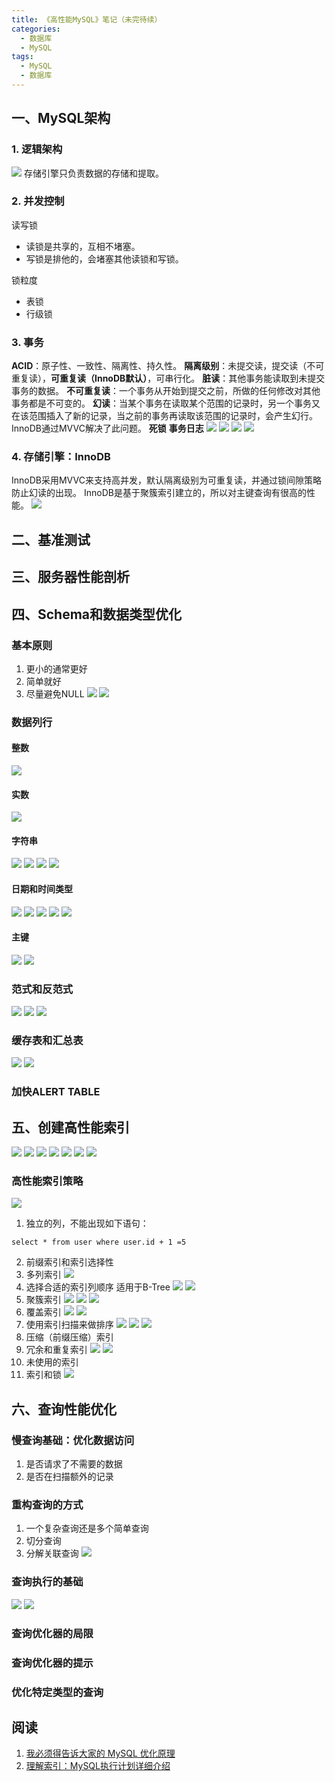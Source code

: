 ```yaml
---
title: 《高性能MySQL》笔记（未完待续）
categories:
  - 数据库
  - MySQL
tags: 
  - MySQL 
  - 数据库
---
```


## 一、MySQL架构
### 1. 逻辑架构
![](/images/高性能MySQL/1528164050299.png)
存储引擎只负责数据的存储和提取。
### 2. 并发控制

读写锁
- 读锁是共享的，互相不堵塞。
- 写锁是排他的，会堵塞其他读锁和写锁。

锁粒度
- 表锁
- 行级锁

### 3. 事务
**ACID**：原子性、一致性、隔离性、持久性。
**隔离级别**：未提交读，提交读（不可重复读），**可重复读（InnoDB默认）**，可串行化。
**脏读**：其他事务能读取到未提交事务的数据。
**不可重复读**：一个事务从开始到提交之前，所做的任何修改对其他事务都是不可变的。
**幻读**：当某个事务在读取某个范围的记录时，另一个事务又在该范围插入了新的记录，当之前的事务再读取该范围的记录时，会产生幻行。InnoDB通过MVVC解决了此问题。
**死锁**
**事务日志**
![](/images/高性能MySQL/1528165184212.png)
![](/images/高性能MySQL/1528164708185.png)
![](/images/高性能MySQL/1528165257001.png)
![](/images/高性能MySQL/1528165284743.png)

### 4. 存储引擎：InnoDB
InnoDB采用MVVC来支持高并发，默认隔离级别为可重复读，并通过锁间隙策略防止幻读的出现。
InnoDB是基于聚簇索引建立的，所以对主键查询有很高的性能。
![](/images/高性能MySQL/1528165568341.png)

## 二、基准测试

## 三、服务器性能剖析

## 四、Schema和数据类型优化
### 基本原则
1. 更小的通常更好
2. 简单就好
3. 尽量避免NULL
![](/images/高性能MySQL/1528166010362.png)
![](/images/高性能MySQL/1528166020915.png)
### 数据列行
#### 整数
![](/images/高性能MySQL/1528166180732.png)
#### 实数
![](/images/高性能MySQL/1528166285644.png)
#### 字符串
![](/images/高性能MySQL/1528166497095.png)
![](/images/高性能MySQL/1528166503129.png)
![](/images/高性能MySQL/1528166577789.png)
![](/images/高性能MySQL/1528166760090.png)
#### 日期和时间类型
![](/images/高性能MySQL/1528166874106.png)
![](/images/高性能MySQL/1528166883899.png)
![](/images/高性能MySQL/1528166935101.png)
![](/images/高性能MySQL/1528166966341.png)
![](/images/高性能MySQL/1528167072144.png)
#### 主键
![](/images/高性能MySQL/1528167259811.png)
![](/images/高性能MySQL/1528167289290.png)
### 范式和反范式
![](/images/高性能MySQL/1528167581622.png)
![](/images/高性能MySQL/1528167611199.png)
![](/images/高性能MySQL/1528167512105.png)
### 缓存表和汇总表
![](/images/高性能MySQL/1528167732956.png)
![](/images/高性能MySQL/1528168400328.png)
### 加快ALERT TABLE

## 五、创建高性能索引
![](/images/高性能MySQL/1528182528196.png)
![](/images/高性能MySQL/1528182592069.png)
![](/images/高性能MySQL/1528183018595.png)
![](/images/高性能MySQL/1528183338058.png)
![](/images/高性能MySQL/1528183797092.png)
![](/images/高性能MySQL/1528183383361.png)
![](/images/高性能MySQL/1528183412753.png)
### 高性能索引策略
![](/images/高性能MySQL/1528184158440.png)

1. 独立的列，不能出现如下语句：

```
select * from user where user.id + 1 =5
```
2. 前缀索引和索引选择性
3. 多列索引
![](/images/高性能MySQL/1528183901629.png)
4. 选择合适的索引列顺序
适用于B-Tree
![](/images/高性能MySQL/1528184350233.png)
![](/images/高性能MySQL/1528184515192.png)
5. 聚簇索引
![](/images/高性能MySQL/1528184714356.png)
![](/images/高性能MySQL/1528184828359.png)
![](/images/高性能MySQL/1528184863210.png)
6. 覆盖索引
![](/images/高性能MySQL/1528185061290.png)
![](/images/高性能MySQL/1528185165896.png)
7. 使用索引扫描来做排序
![](/images/高性能MySQL/1528185267789.png)
![](/images/高性能MySQL/1528185299261.png)
![](/images/高性能MySQL/1528185358537.png)
8. 压缩（前缀压缩）索引
9. 冗余和重复索引
![](/images/高性能MySQL/1528185507814.png)
![](/images/高性能MySQL/1528185554162.png)
10. 未使用的索引
11. 索引和锁
![](/images/高性能MySQL/1528185648882.png)

## 六、查询性能优化
### 慢查询基础：优化数据访问
1. 是否请求了不需要的数据
2. 是否在扫描额外的记录
### 重构查询的方式
1. 一个复杂查询还是多个简单查询
2. 切分查询
3. 分解关联查询
![](/images/高性能MySQL/1528186698447.png)
### 查询执行的基础
![](/images/高性能MySQL/1528186874492.png)
![](/images/高性能MySQL/1528186942921.png)
### 查询优化器的局限
### 查询优化器的提示
### 优化特定类型的查询

## 阅读
1. [我必须得告诉大家的 MySQL 优化原理](https://juejin.im/entry/590427815c497d005832dab9)
2. [理解索引：MySQL执行计划详细介绍](https://juejin.im/post/5b1243eff265da6e0b6ff277)
